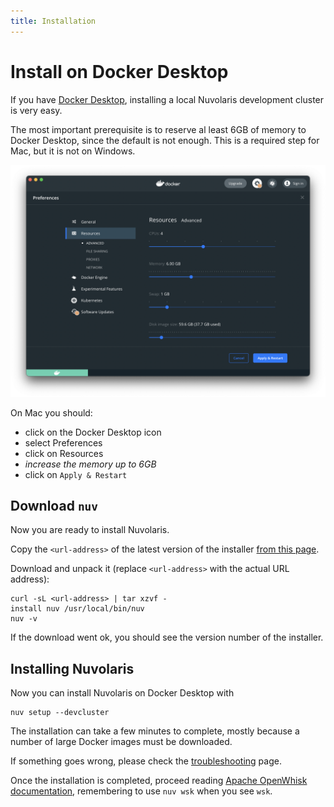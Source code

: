 ```yaml
---
title: Installation
---
```


# Install on Docker Desktop

If you have [Docker Desktop](https://www.docker.com/products/docker-desktop/), installing a local Nuvolaris development cluster is very easy.

The most important prerequisite is to reserve al least 6GB of memory to Docker Desktop, since the default is not enough. This is a required step for Mac, but it is not on Windows.

![docker memory settings](./install_docker_desktop.png)

On Mac you should:

- click on the Docker Desktop icon
- select Preferences
- click on Resources
- _increase the memory up to 6GB_
- click on `Apply & Restart`

## Download `nuv`

Now you are ready to install Nuvolaris.

Copy the `<url-address>` of the latest version of the installer [from this page](/download).

Download and unpack it (replace `<url-address>` with the actual URL address):

```
curl -sL <url-address> | tar xzvf -
install nuv /usr/local/bin/nuv
nuv -v
```

If the download went ok, you should see the version number of the installer.

## Installing Nuvolaris

Now you can install Nuvolaris on Docker Desktop with

```
nuv setup --devcluster
```

The installation can take a few minutes to complete, mostly because a number of large Docker images must be downloaded.

If something goes wrong, please check the [troubleshooting](/documentation/troubleshooting) page.

Once the installation is completed, proceed reading [Apache OpenWhisk documentation](https://openwhisk.apache.org/documentation.html), remembering to use `nuv wsk` when you see `wsk`.
